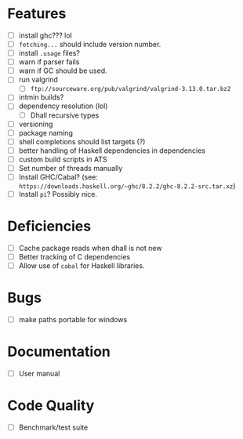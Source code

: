 # Features
- [ ] install ghc??? lol
- [ ] `fetching...` should include version number.
- [ ] install `.usage` files?
- [ ] warn if parser fails
- [ ] warn if GC should be used.
- [ ] run valgrind
  - [ ] `ftp://sourceware.org/pub/valgrind/valgrind-3.13.0.tar.bz2`
- [ ] intmin builds?
- [ ] dependency resolution (lol)
  - [ ] Dhall recursive types
- [ ] versioning
- [ ] package naming
- [ ] shell completions should list targets (?)
- [ ] better handling of Haskell dependencies in dependencies
- [ ] custom build scripts in ATS
- [ ] Set number of threads manually
- [ ] Install GHC/Cabal? (see:
  `https://downloads.haskell.org/~ghc/8.2.2/ghc-8.2.2-src.tar.xz`)
- [ ] Install `pi`? Possibly nice.
# Deficiencies
- [ ] Cache package reads when dhall is not new
- [ ] Better tracking of C dependencies
- [ ] Allow use of `cabal` for Haskell libraries.
# Bugs
- [ ] make paths portable for windows
# Documentation
- [ ] User manual
# Code Quality
- [ ] Benchmark/test suite
